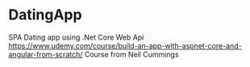 # DatingApp
SPA Dating app using .Net Core Web Api
https://www.udemy.com/course/build-an-app-with-aspnet-core-and-angular-from-scratch/ Course from Neil Cummings
